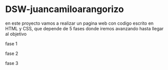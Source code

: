 # DSW-juancamiloarangorizo

en este proyecto vamos a realizar un pagina web con codigo escrito en HTML y CSS, que depende de 5 fases donde iremos avanzando hasta llegar al objetivo 

fase 1

fase 2

fase 3  

